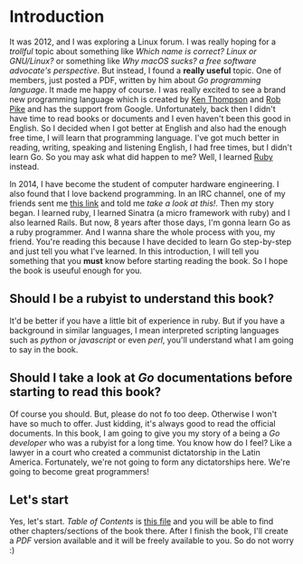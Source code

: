 # Introduction

It was 2012, and I was exploring a Linux forum. I was really hoping for a _trollful_ topic about something like _Which name is correct? Linux or GNU/Linux?_ or something like _Why macOS sucks? a free software advocate's perspective_. But instead, I found a __really useful__ topic. One of members, just posted a PDF, written by him about _Go programming language_. It made me happy of course. I was really excited to see a brand new programming language which is created by [Ken Thompson](https://en.wikipedia.org/wiki/Ken_Thompson) and [Rob Pike](https://en.wikipedia.org/wiki/Rob_Pike) and has the support from Google. Unfortunately, back then I didn't have time to read books or documents and I even haven't been this good in English. So I decided when I got better at English and also had the enough free time, I will learn that programming language. I've got much better in reading, writing, speaking and listening English, I had free times, but I didn't learn Go. So you may ask what did happen to me? Well, I learned [Ruby](https://ruby-lang.org) instead. 

In 2014, I have become the student of computer hardware engineering. I also found that I love backend programming. In an IRC channel, one of my friends sent me [this link](https://rubyonrails.org) and told me _take a look at this!_. Then my story began. I learned ruby, I learned Sinatra (a micro framework with ruby) and I also learned Rails. But now, 8 years after those days, I'm gonna learn Go as a ruby programmer. And I wanna share the whole process with you, my friend. You're reading this because I have decided to learn Go step-by-step and just tell you what I've learned. In this introduction, I will tell you something that you __must__ know before starting reading the book. So I hope the book is useuful enough for you. 

## Should I be a rubyist to understand this book? 

It'd be better if you have a little bit of experience in ruby. But if you have a background in similar languages, I mean interpreted scripting languages such as _python_ or _javascript_ or even _perl_, you'll understand what I am going to say in the book. 

## Should I take a look at _Go_ documentations before starting to read this book? 

Of course you should. But, please do not fo too deep. Otherwise I won't have so much to offer. Just kidding, it's always good to read the official documents. In this book, I am going to give you my story of a being a _Go developer_ who was a rubyist for a long time. You know how do I feel? Like a lawyer in a court who created a communist dictatorship in the Latin America. Fortunately, we're not going to form any dictatorships here. We're going to become great programmers! 

## Let's start

Yes, let's start. _Table of Contents_ is [this file](SUMMARY.md) and you will be able to find other chapters/sections of the book there. After I finish the book, I'll create a _PDF_ version available and it will be freely available to you. So do not worry :) 